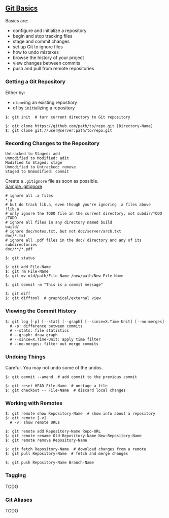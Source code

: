 ## [Git Basics](https://git-scm.com/book/en/v2/Git-Basics-Getting-a-Git-Repository)

Basics are:
* configure and initialize a repository
* begin and stop tracking files
* stage and commit changes
* set up Git to ignore files
* how to undo mistakes
* browse the history of your project
* view changes between commits
* push and pull from remote repositories

### Getting a Git Repository

Either by:
* `clone`ing an existing repostiory
* of by `init`ializing a repository

```
$: git init  # turn current directory to Git repository

$: git clone https://github.com/path/to/repo.git [Directory-Name]
$: git clone git://user@server:path/to/repo.git
```

### Recording Changes to the Repository

```
Untracked to Staged: add
Unmodified to Modified: adit
Modified to Staged: stage
Unmodified to Untracked: remove
Staged to Unmodified: commit
```

Create a `.gitignore` file as soon as possible.  
[Sample .gitignore](https://github.com/github/gitignore)  

```
# ignore all .a files
*.a
# but do track lib.a, even though you're ignoring .a files above
!lib.a
# only ignore the TODO file in the current directory, not subdir/TODO
/TODO
# ignore all files in any directory named build
build/
# ignore doc/notes.txt, but not doc/server/arch.txt
doc/*.txt
# ignore all .pdf files in the doc/ directory and any of its subdirectories
doc/**/*.pdf
```

```
$: git status

$: git add File-Name
$: git rm File-Name
$: git mv old/path/File-Name /new/path/New-File-Name

$: git commit -m "This is a commit message"

$: git diff
$: git difftool  # graphical/external view
```

### Viewing the Commit History

```
$: git log [-p] [--stat] [--graph] [--since=X.Time-Unit] [--no-merges]
  # -p: difference between commits
  # --stats: file statistics
  # --graph: draw graph
  # --since=X.Time-Unit: apply time filter
  # --no-merges: filter out merge commits
```

### Undoing Things

Careful. You may not undo some of the undos.  

```
$: git commit --amend  # add commit to the previous commit

$: git reset HEAD File-Name  # unstage a file
$: git checkout -- File-Name  # discard local changes
```

### Working with Remotes

```
$: git remote show Repository-Name  # show info about a repository
$: git remote [-v]
  # -v: show remote URLs

$: git remote add Repository-Name Repo-URL
$: git remote rename Old-Repository-Name New-Repository-Name
$: git remote remove Repository-Name

$: git fetch Repository-Name  # download changes from a remote
$: git pull Repository-Name  # fetch and merge changes

$: git push Repository-Name Branch-Name
```

### Tagging

TODO

### Git Aliases

TODO
